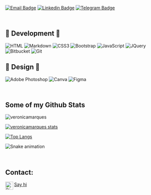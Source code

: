 [![Email Badge](https://img.shields.io/badge/veeh.marques99@hotmail.com-0078D4?style=flat&logo=microsoft-outlook&logoColor=white)](mailto:veeh.marques99@hotmail.com)
[![Linkedin Badge](https://img.shields.io/badge/veronicamarquessilva-0077B5?style=flat&logo=linkedin&logoColor=white)](https://www.linkedin.com/in/verônica-marques-da-silva-234474172/)
[![Telegram Badge](https://img.shields.io/badge/vehmarques-2CA5E0?style=flat&logo=telegram&logoColor=white)](https://telegram.me/vehmarques)

<br/>

<h2>🌸 Development 🌸</h2>

![HTML](https://img.shields.io/badge/HTML5-E34F26?style=for-the-badge&logo=html5&logoColor=white)
![Markdown](https://img.shields.io/badge/markdown-%23000000.svg?style=for-the-badge&logo=markdown&logoColor=white)
![CSS3](https://img.shields.io/badge/CSS3-1572B6?style=for-the-badge&logo=css3&logoColor=white)
![Bootstrap](https://img.shields.io/badge/Bootstrap-563D7C?style=for-the-badge&logo=bootstrap&logoColor=white)
![JavaScript](https://img.shields.io/badge/JavaScript-323330?style=for-the-badge&logo=javascript&logoColor=F7DF1E)
![JQuery](https://img.shields.io/badge/jQuery-0769AD?style=for-the-badge&logo=jquery&logoColor=white)
![Bitbucket](https://img.shields.io/badge/bitbucket-%230047B3.svg?style=for-the-badge&logo=bitbucket&logoColor=white)
![Git](https://img.shields.io/badge/git-%23F05033.svg?style=for-the-badge&logo=git&logoColor=white)

<h2>🌸 Design 🌸</h2>

![Adobe Photoshop](https://img.shields.io/badge/adobe%20photoshop-%2331A8FF.svg?style=for-the-badge&logo=adobe%20photoshop&logoColor=white)
![Canva](https://img.shields.io/badge/Canva-%2300C4CC.svg?style=for-the-badge&logo=Canva&logoColor=white)
![Figma](https://img.shields.io/badge/figma-%23F24E1E.svg?style=for-the-badge&logo=figma&logoColor=white)

<br/>
<h2>Some of my Github Stats</h2>

<img src="https://komarev.com/ghpvc/?username=veronicamarques" alt="veronicamarques" /> 

[![veronicamarques stats](https://github-readme-stats.vercel.app/api?username=veronicamarques&layout=compact&theme=synthwave&show_icons=true&count_private=true)](https://github.com/veronicamarques/)<br>

[![Top Langs](https://github-readme-stats.vercel.app/api/top-langs/?username=veronicamarques&layout=compact&theme=synthwave)](https://github.com/veronicamarques/github-readme-stats)

![Snake animation](https://github.com/veronicamarques/veronicamarques/blob/output/github-contribution-grid-snake.svg)

<br/>
<h2>Contact:</h2>
<img align="left" alt="Discord" target="_blank" width="25px" src="https://upload.wikimedia.org/wikipedia/commons/thumb/5/5e/WhatsApp_icon.png/598px-WhatsApp_icon.png"/>
<string><a href="https://api.whatsapp.com/send?phone=5511964735282&text=Hi">Say hi<a/></string>
